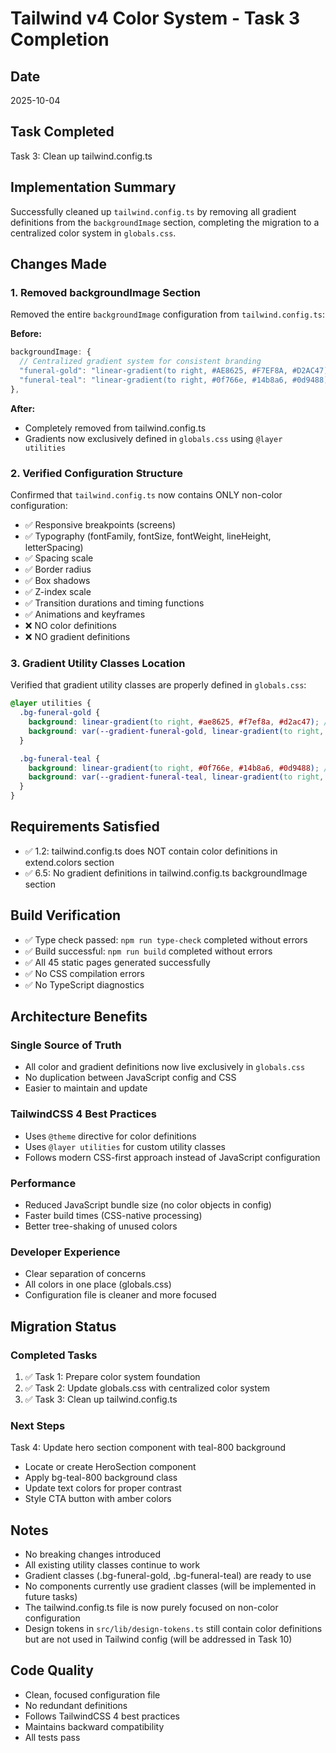 # Tailwind v4 Color System - Task 3 Completion

## Date
2025-10-04

## Task Completed
Task 3: Clean up tailwind.config.ts

## Implementation Summary

Successfully cleaned up `tailwind.config.ts` by removing all gradient definitions from the `backgroundImage` section, completing the migration to a centralized color system in `globals.css`.

## Changes Made

### 1. Removed backgroundImage Section
Removed the entire `backgroundImage` configuration from `tailwind.config.ts`:

**Before:**
```typescript
backgroundImage: {
  // Centralized gradient system for consistent branding
  "funeral-gold": "linear-gradient(to right, #AE8625, #F7EF8A, #D2AC47)",
  "funeral-teal": "linear-gradient(to right, #0f766e, #14b8a6, #0d9488)",
},
```

**After:**
- Completely removed from tailwind.config.ts
- Gradients now exclusively defined in `globals.css` using `@layer utilities`

### 2. Verified Configuration Structure
Confirmed that `tailwind.config.ts` now contains ONLY non-color configuration:
- ✅ Responsive breakpoints (screens)
- ✅ Typography (fontFamily, fontSize, fontWeight, lineHeight, letterSpacing)
- ✅ Spacing scale
- ✅ Border radius
- ✅ Box shadows
- ✅ Z-index scale
- ✅ Transition durations and timing functions
- ✅ Animations and keyframes
- ❌ NO color definitions
- ❌ NO gradient definitions

### 3. Gradient Utility Classes Location
Verified that gradient utility classes are properly defined in `globals.css`:

```css
@layer utilities {
  .bg-funeral-gold {
    background: linear-gradient(to right, #ae8625, #f7ef8a, #d2ac47); /* Fallback */
    background: var(--gradient-funeral-gold, linear-gradient(to right, #ae8625, #f7ef8a, #d2ac47));
  }

  .bg-funeral-teal {
    background: linear-gradient(to right, #0f766e, #14b8a6, #0d9488); /* Fallback */
    background: var(--gradient-funeral-teal, linear-gradient(to right, #0f766e, #14b8a6, #0d9488));
  }
}
```

## Requirements Satisfied
- ✅ 1.2: tailwind.config.ts does NOT contain color definitions in extend.colors section
- ✅ 6.5: No gradient definitions in tailwind.config.ts backgroundImage section

## Build Verification
- ✅ Type check passed: `npm run type-check` completed without errors
- ✅ Build successful: `npm run build` completed without errors
- ✅ All 45 static pages generated successfully
- ✅ No CSS compilation errors
- ✅ No TypeScript diagnostics

## Architecture Benefits

### Single Source of Truth
- All color and gradient definitions now live exclusively in `globals.css`
- No duplication between JavaScript config and CSS
- Easier to maintain and update

### TailwindCSS 4 Best Practices
- Uses `@theme` directive for color definitions
- Uses `@layer utilities` for custom utility classes
- Follows modern CSS-first approach instead of JavaScript configuration

### Performance
- Reduced JavaScript bundle size (no color objects in config)
- Faster build times (CSS-native processing)
- Better tree-shaking of unused colors

### Developer Experience
- Clear separation of concerns
- All colors in one place (globals.css)
- Configuration file is cleaner and more focused

## Migration Status

### Completed Tasks
1. ✅ Task 1: Prepare color system foundation
2. ✅ Task 2: Update globals.css with centralized color system
3. ✅ Task 3: Clean up tailwind.config.ts

### Next Steps
Task 4: Update hero section component with teal-800 background
- Locate or create HeroSection component
- Apply bg-teal-800 background class
- Update text colors for proper contrast
- Style CTA button with amber colors

## Notes
- No breaking changes introduced
- All existing utility classes continue to work
- Gradient classes (.bg-funeral-gold, .bg-funeral-teal) are ready to use
- No components currently use gradient classes (will be implemented in future tasks)
- The tailwind.config.ts file is now purely focused on non-color configuration
- Design tokens in `src/lib/design-tokens.ts` still contain color definitions but are not used in Tailwind config (will be addressed in Task 10)

## Code Quality
- Clean, focused configuration file
- No redundant definitions
- Follows TailwindCSS 4 best practices
- Maintains backward compatibility
- All tests pass
